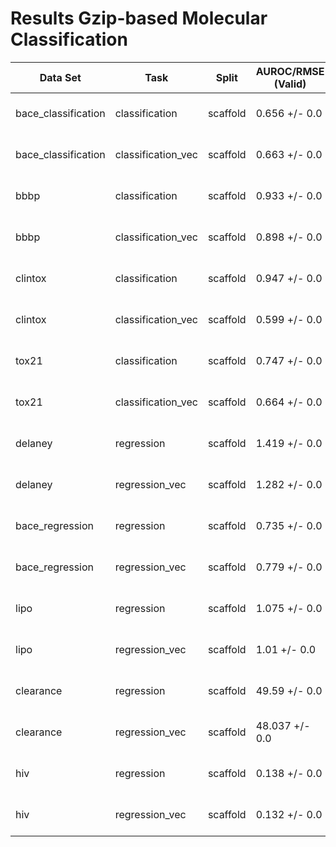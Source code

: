 # Results Gzip-based Molecular Classification
|     Data Set      |       Task       | Split  |AUROC/RMSE (Valid)|F1/MAE (Valid)| -/R (Valid) |AUROC/RMSE (Test)|F1/MAE (Test) | -/R (Test)  |
|-------------------|------------------|--------|------------------|--------------|-------------|-----------------|--------------|-------------|
|bace_classification|classification    |scaffold|0.656 +/- 0.0     |0.662 +/- 0.0 |0.0 +/- 0.0  |0.668 +/- 0.0    |0.664 +/- 0.0 |0.0 +/- 0.0  |
|bace_classification|classification_vec|scaffold|0.663 +/- 0.0     |0.675 +/- 0.0 |0.0 +/- 0.0  |0.669 +/- 0.0    |0.645 +/- 0.0 |0.0 +/- 0.0  |
|bbbp               |classification    |scaffold|0.933 +/- 0.0     |0.936 +/- 0.0 |0.0 +/- 0.0  |0.665 +/- 0.0    |0.657 +/- 0.0 |0.0 +/- 0.0  |
|bbbp               |classification_vec|scaffold|0.898 +/- 0.0     |0.897 +/- 0.0 |0.0 +/- 0.0  |0.692 +/- 0.0    |0.686 +/- 0.0 |0.0 +/- 0.0  |
|clintox            |classification    |scaffold|0.947 +/- 0.0     |0.899 +/- 0.0 |0.0 +/- 0.0  |0.862 +/- 0.0    |0.838 +/- 0.0 |0.0 +/- 0.0  |
|clintox            |classification_vec|scaffold|0.599 +/- 0.0     |0.689 +/- 0.0 |0.0 +/- 0.0  |0.5 +/- 0.0      |0.548 +/- 0.0 |0.0 +/- 0.0  |
|tox21              |classification    |scaffold|0.747 +/- 0.0     |0.959 +/- 0.0 |0.0 +/- 0.0  |0.692 +/- 0.0    |0.958 +/- 0.0 |0.0 +/- 0.0  |
|tox21              |classification_vec|scaffold|0.664 +/- 0.0     |0.969 +/- 0.0 |0.0 +/- 0.0  |0.662 +/- 0.0    |0.968 +/- 0.0 |0.0 +/- 0.0  |
|delaney            |regression        |scaffold|1.419 +/- 0.0     |1.121 +/- 0.0 |0.705 +/- 0.0|1.51 +/- 0.0     |1.191 +/- 0.0 |0.704 +/- 0.0|
|delaney            |regression_vec    |scaffold|1.282 +/- 0.0     |1.02 +/- 0.0  |0.79 +/- 0.0 |1.271 +/- 0.0    |0.959 +/- 0.0 |0.838 +/- 0.0|
|bace_regression    |regression        |scaffold|0.735 +/- 0.0     |0.58 +/- 0.0  |0.382 +/- 0.0|1.174 +/- 0.0    |0.939 +/- 0.0 |0.739 +/- 0.0|
|bace_regression    |regression_vec    |scaffold|0.779 +/- 0.0     |0.621 +/- 0.0 |0.335 +/- 0.0|1.133 +/- 0.0    |0.892 +/- 0.0 |0.763 +/- 0.0|
|lipo               |regression        |scaffold|1.075 +/- 0.0     |0.846 +/- 0.0 |0.493 +/- 0.0|1.042 +/- 0.0    |0.824 +/- 0.0 |0.41 +/- 0.0 |
|lipo               |regression_vec    |scaffold|1.01 +/- 0.0      |0.781 +/- 0.0 |0.573 +/- 0.0|0.915 +/- 0.0    |0.704 +/- 0.0 |0.582 +/- 0.0|
|clearance          |regression        |scaffold|49.59 +/- 0.0     |38.781 +/- 0.0|0.429 +/- 0.0|49.885 +/- 0.0   |38.724 +/- 0.0|0.443 +/- 0.0|
|clearance          |regression_vec    |scaffold|48.037 +/- 0.0    |38.971 +/- 0.0|0.474 +/- 0.0|51.756 +/- 0.0   |40.683 +/- 0.0|0.392 +/- 0.0|
|hiv                |regression        |scaffold|0.138 +/- 0.0     |0.036 +/- 0.0 |0.349 +/- 0.0|0.17 +/- 0.0     |0.048 +/- 0.0 |0.342 +/- 0.0|
|hiv                |regression_vec    |scaffold|0.132 +/- 0.0     |0.034 +/- 0.0 |0.261 +/- 0.0|0.175 +/- 0.0    |0.051 +/- 0.0 |0.327 +/- 0.0|
